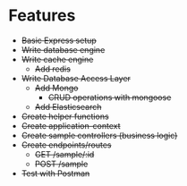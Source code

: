 # Features

* ~~Basic Express setup~~
* ~~Write database engine~~
* ~~Write cache engine~~
  * ~~Add redis~~
* ~~Write Database Access Layer~~
  * ~~Add Mongo~~
    * ~~CRUD operations with mongoose~~
  * ~~Add Elasticsearch~~
* ~~Create helper functions~~
* ~~Create application-context~~
* ~~Create sample controllers (business logic)~~
* ~~Create endpoints/routes~~
  * ~~GET /sample/:id~~
  * ~~POST /sample~~
* ~~Test with Postman~~

